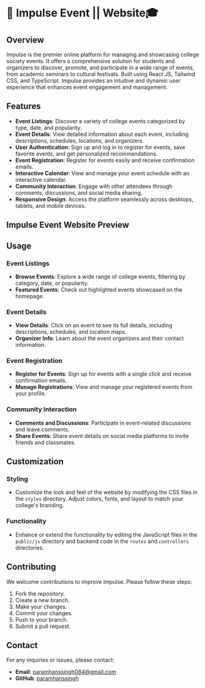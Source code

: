 # 🎉 Impulse Event || Website🎓

## Overview
Impulse is the premier online platform for managing and showcasing college society events. It offers a comprehensive solution for students and organizers to discover, promote, and participate in a wide range of events, from academic seminars to cultural festivals. Built using React JS, Tailwind CSS, and TypeScript. Impulse provides an intuitive and dynamic user experience that enhances event engagement and management.

## Features
- **Event Listings**: Discover a variety of college events categorized by type, date, and popularity.
- **Event Details**: View detailed information about each event, including descriptions, schedules, locations, and organizers.
- **User Authentication**: Sign up and log in to register for events, save favorite events, and get personalized recommendations.
- **Event Registration**: Register for events easily and receive confirmation emails.
- **Interactive Calendar**: View and manage your event schedule with an interactive calendar.
- **Community Interaction**: Engage with other attendees through comments, discussions, and social media sharing.
- **Responsive Design**: Access the platform seamlessly across desktops, tablets, and mobile devices.

## Impulse Event Website Preview 


## Usage

### Event Listings
- **Browse Events**: Explore a wide range of college events, filtering by category, date, or popularity.
- **Featured Events**: Check out highlighted events showcased on the homepage.

### Event Details
- **View Details**: Click on an event to see its full details, including descriptions, schedules, and location maps.
- **Organizer Info**: Learn about the event organizers and their contact information.

### Event Registration
- **Register for Events**: Sign up for events with a single click and receive confirmation emails.
- **Manage Registrations**: View and manage your registered events from your profile.

### Community Interaction
- **Comments and Discussions**: Participate in event-related discussions and leave comments.
- **Share Events**: Share event details on social media platforms to invite friends and classmates.

## Customization

### Styling
- Customize the look and feel of the website by modifying the CSS files in the `styles` directory. Adjust colors, fonts, and layout to match your college's branding.

### Functionality
- Enhance or extend the functionality by editing the JavaScript files in the `public/js` directory and backend code in the `routes` and `controllers` directories.

## Contributing
We welcome contributions to improve Impulse. Please follow these steps:
1. Fork the repository.
2. Create a new branch.
3. Make your changes.
4. Commit your changes.
5. Push to your branch.
6. Submit a pull request.

## Contact
For any inquiries or issues, please contact:
- **Email**: paramhanssingh084@gmail.com
- **GitHub**: [paramhanssingh](https://github.com/Paramhans-Singh)
